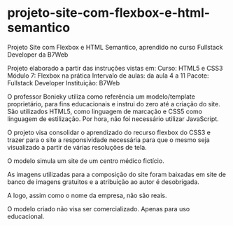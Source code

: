 # projeto-site-com-flexbox-e-html-semantico
Projeto Site com Flexbox e HTML Semantico, aprendido no curso Fullstack Developer da B7Web

Projeto elaborado a partir das instruções vistas em:
Curso: HTML5 e CSS3
Módulo 7: Flexbox na prática
Intervalo de aulas: da aula 4 a 11
Pacote: Fullstack Developer
Instituição: B7Web

O professor Bonieky utiliza como referência um modelo/template proprietário, para fins educacionais e instrui do zero até a criação do site. 
São utilizados HTML5, como linguagem de marcação e CSS5 como linguagem de estilização.
Por hora, não foi necessário utilizar JavaScript.

O projeto visa consolidar o aprendizado do recurso flexbox do CSS3 e trazer para o site a responsividade 
necessária para que o mesmo seja visualizado a partir de várias resoluções de tela.

O modelo simula um site de um centro médico fictício.

As imagens utilizadas para a composição do site foram baixadas em site de banco de imagens gratuitos e a atribuição ao autor é desobrigada.

A logo, assim como o nome da empresa, não são reais. 

O modelo criado não visa ser comercializado. Apenas para uso educacional.
